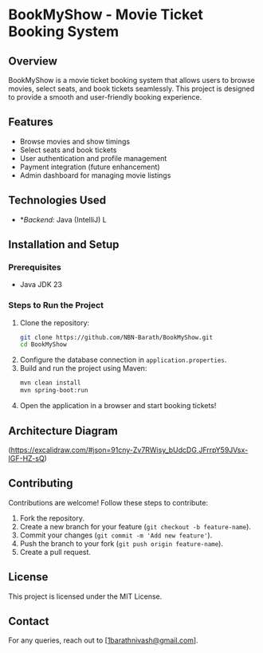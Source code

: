 # BookMyShow - Movie Ticket Booking System

## Overview
BookMyShow is a movie ticket booking system that allows users to browse movies, select seats, and book tickets seamlessly. This project is designed to provide a smooth and user-friendly booking experience.

## Features
- Browse movies and show timings
- Select seats and book tickets
- User authentication and profile management
- Payment integration (future enhancement)
- Admin dashboard for managing movie listings

## Technologies Used

- **Backend:* Java (IntelliJ)
L

## Installation and Setup
### Prerequisites
- Java JDK 23

### Steps to Run the Project
1. Clone the repository:
   ```sh
   git clone https://github.com/NBN-Barath/BookMyShow.git
   cd BookMyShow
   ```
2. Configure the database connection in `application.properties`.
3. Build and run the project using Maven:
   ```sh
   mvn clean install
   mvn spring-boot:run
   ```
4. Open the application in a browser and start booking tickets!



## Architecture Diagram
(https://excalidraw.com/#json=91cny-Zv7RWisy_bUdcDG,JFrrpY59JVsx-IGF-HZ-sQ)

## Contributing
Contributions are welcome! Follow these steps to contribute:
1. Fork the repository.
2. Create a new branch for your feature (`git checkout -b feature-name`).
3. Commit your changes (`git commit -m 'Add new feature'`).
4. Push the branch to your fork (`git push origin feature-name`).
5. Create a pull request.

## License
This project is licensed under the MIT License.

## Contact
For any queries, reach out to [1barathnivash@gmail.com].

